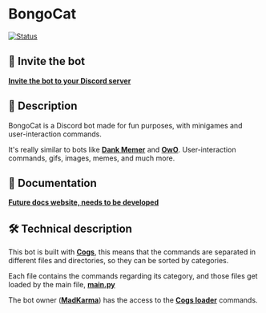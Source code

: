 # BongoCat

[![Status](https://img.shields.io/badge/Bot%20status-In%20developement%20--%20OFFLINE-critical?style=for-the-badge&logo=discord&logoColor=critical)](#)

## 📌 Invite the bot

[**Invite the bot to your Discord server**](https://discord.com/api/oauth2/authorize?client_id=941300861785739264&permissions=8&scope=bot)

## 📝 Description

BongoCat is a Discord bot made for fun purposes, with minigames and user-interaction commands.

It's really similar to bots like [**Dank Memer**](https://top.gg/bot/270904126974590976) and [**OwO**](https://top.gg/bot/408785106942164992). User-interaction commands, gifs, images, memes, and much more.

## 🔗 Documentation

[**Future docs website, needs to be developed**](#)

## 🛠️ Technical description

This bot is built with [**Cogs**](https://discordpy.readthedocs.io/en/latest/ext/commands/api.html?highlight=cog#cogs), this means that the commands are separated in different files and directories, so they can be sorted by categories.

Each file contains the commands regarding its category, and those files get loaded by the main file, [**main.py**](main.py)

The bot owner ([**MadKarma**](https://discord.com/users/826489186327724095)) has the access to the [**Cogs loader**](./owner/extensions.py) commands.
